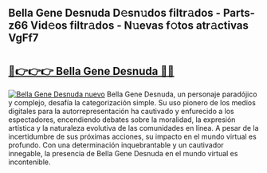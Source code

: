 ## Bella Gene Desnuda D𝚎sn𝚞dos filtr𝚊dos - Parts-z66 Vid𝚎os filtr𝚊dos - N𝚞evas f𝚘tos atr𝚊ctivas VgFf7

# <h2><a href="http://mbdry4.tromn.icu/?c=Bella+Gene+Desnuda">🔗👉👉👉 Bella Gene Desnuda 🔗🔗</a></h2>

[![Bella Gene Desnuda nuevo](https://i.imgur.com/pEAQMta.gif)](http://mbdry4.tromn.icu/?c=Bella+Gene+Desnuda)
Bella Gene Desnuda, un personaje paradójico y complejo, desafía la categorización simple. Su uso pionero de los medios digitales para la autorrepresentación ha cautivado y enfurecido a los espectadores, encendiendo debates sobre la moralidad, la expresión artística y la naturaleza evolutiva de las comunidades en línea. A pesar de la incertidumbre de sus próximas acciones, su impacto en el mundo virtual es profundo. Con una determinación inquebrantable y un cautivador innegable, la presencia de Bella Gene Desnuda en el mundo virtual es incontenible.
